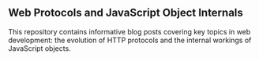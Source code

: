 ## Web Protocols and JavaScript Object Internals
This repository contains informative blog posts covering key topics in web development:
the evolution of HTTP protocols and the internal workings of JavaScript objects.
